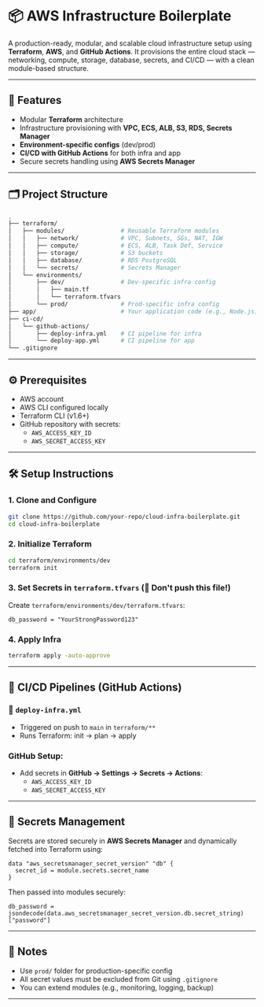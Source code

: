 # 📦 AWS Infrastructure Boilerplate

A production-ready, modular, and scalable cloud infrastructure setup using **Terraform**, **AWS**, and **GitHub Actions**. It provisions the entire cloud stack — networking, compute, storage, database, secrets, and CI/CD — with a clean module-based structure.

---

## 🚀 Features
- Modular **Terraform** architecture
- Infrastructure provisioning with **VPC, ECS, ALB, S3, RDS, Secrets Manager**
- **Environment-specific configs** (dev/prod)
- **CI/CD with GitHub Actions** for both infra and app
- Secure secrets handling using **AWS Secrets Manager**

---

## 🗂️ Project Structure

```bash
.
├── terraform/
│   ├── modules/                # Reusable Terraform modules
│   │   ├── network/            # VPC, Subnets, SGs, NAT, IGW
│   │   ├── compute/            # ECS, ALB, Task Def, Service
│   │   ├── storage/            # S3 buckets
│   │   ├── database/           # RDS PostgreSQL
│   │   └── secrets/            # Secrets Manager
│   └── environments/
│       ├── dev/                # Dev-specific infra config
│       │   ├── main.tf
│       │   └── terraform.tfvars
│       └── prod/               # Prod-specific infra config
├── app/                        # Your application code (e.g., Node.js)
├── ci-cd/
│   └── github-actions/
│       ├── deploy-infra.yml    # CI pipeline for infra
│       └── deploy-app.yml      # CI pipeline for app
└── .gitignore
```

---

## ⚙️ Prerequisites
- AWS account
- AWS CLI configured locally
- Terraform CLI (v1.6+)
- GitHub repository with secrets:
  - `AWS_ACCESS_KEY_ID`
  - `AWS_SECRET_ACCESS_KEY`

---

## 🛠️ Setup Instructions

### 1. Clone and Configure
```bash
git clone https://github.com/your-repo/cloud-infra-boilerplate.git
cd cloud-infra-boilerplate
```

### 2. Initialize Terraform
```bash
cd terraform/environments/dev
terraform init
```

### 3. Set Secrets in `terraform.tfvars` (🚫 Don't push this file!)
Create `terraform/environments/dev/terraform.tfvars`:
```hcl
db_password = "YourStrongPassword123"
```

### 4. Apply Infra
```bash
terraform apply -auto-approve
```

---

## 🤖 CI/CD Pipelines (GitHub Actions)

### 🔹 `deploy-infra.yml`
- Triggered on push to `main` in `terraform/**`
- Runs Terraform: init → plan → apply


### GitHub Setup:
- Add secrets in **GitHub → Settings → Secrets → Actions**:
  - `AWS_ACCESS_KEY_ID`
  - `AWS_SECRET_ACCESS_KEY`

---

## 🔐 Secrets Management
Secrets are stored securely in **AWS Secrets Manager** and dynamically fetched into Terraform using:
```hcl
data "aws_secretsmanager_secret_version" "db" {
  secret_id = module.secrets.secret_name
}
```

Then passed into modules securely:
```hcl
db_password = jsondecode(data.aws_secretsmanager_secret_version.db.secret_string)["password"]
```

---

## 📌 Notes
- Use `prod/` folder for production-specific config
- All secret values must be excluded from Git using `.gitignore`
- You can extend modules (e.g., monitoring, logging, backup)

---

